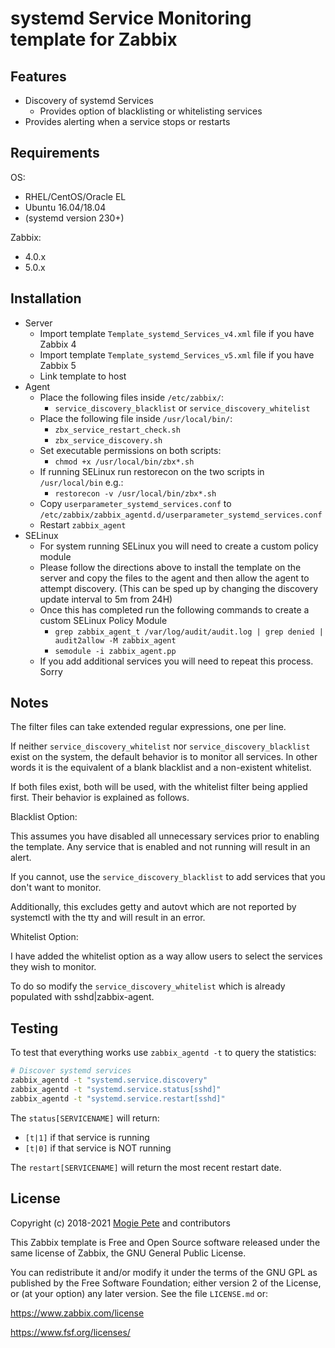 systemd Service Monitoring template for Zabbix
===========================================

Features
--------
* Discovery of systemd Services
  * Provides option of blacklisting or whitelisting services
* Provides alerting when a service stops or restarts

Requirements
------------

OS:

* RHEL/CentOS/Oracle EL
* Ubuntu 16.04/18.04
* (systemd version 230+)

Zabbix:

* 4.0.x
* 5.0.x

Installation
------------

* Server
  * Import template `Template_systemd_Services_v4.xml` file if you have Zabbix 4
  * Import template `Template_systemd_Services_v5.xml` file if you have Zabbix 5
  * Link template to host
* Agent
  * Place the following files inside `/etc/zabbix/`:
      * `service_discovery_blacklist` or `service_discovery_whitelist`
  * Place the following file inside `/usr/local/bin/`:
      * `zbx_service_restart_check.sh`
      * `zbx_service_discovery.sh`
  * Set executable permissions on both scripts:
      * `chmod +x /usr/local/bin/zbx*.sh`
  * If running SELinux run restorecon on the two scripts in `/usr/local/bin` e.g.:
      * `restorecon -v /usr/local/bin/zbx*.sh`
  * Copy `userparameter_systemd_services.conf` to `/etc/zabbix/zabbix_agentd.d/userparameter_systemd_services.conf`
  * Restart `zabbix_agent`
* SELinux
  * For system running SELinux you will need to create a custom policy module
  * Please follow the directions above to install the template on the server and copy the files to the agent and then allow the agent to attempt discovery. (This can be sped up by changing the discovery update interval to 5m from 24H)
  * Once this has completed run the following commands to create a custom SELinux Policy Module
      * `grep zabbix_agent_t /var/log/audit/audit.log | grep denied | audit2allow -M zabbix_agent`
      * `semodule -i zabbix_agent.pp`
  * If you add additional services you will need to repeat this process. Sorry

Notes
-----

The filter files can take extended regular expressions, one per line.

If neither `service_discovery_whitelist` nor `service_discovery_blacklist` exist on the system, the default behavior is to monitor all services. In other words it is the equivalent of a blank blacklist and a non-existent whitelist.

If both files exist, both will be used, with the whitelist filter being applied first. Their behavior is explained as follows.

Blacklist Option:

This assumes you have disabled all unnecessary services prior to enabling the template. Any service that is enabled and not running will result in an alert.

If you cannot, use the `service_discovery_blacklist` to add services that you don't want to monitor.

Additionally, this excludes getty and autovt which are not reported by systemctl with the tty and will result in an error.

Whitelist Option:

I have added the whitelist option as a way allow users to select the services they wish to monitor.

To do so modify the `service_discovery_whitelist` which is already populated with sshd|zabbix-agent.

Testing
-------

To test that everything works use `zabbix_agentd -t` to query the statistics:

```bash
# Discover systemd services
zabbix_agentd -t "systemd.service.discovery"
zabbix_agentd -t "systemd.service.status[sshd]"
zabbix_agentd -t "systemd.service.restart[sshd]"
```

The `status[SERVICENAME]` will return:

* `[t|1]` if that service is running
* `[t|0]` if that service is NOT running

The `restart[SERVICENAME]` will return the most recent restart date.

License
-------

Copyright (c) 2018-2021 [Mogie Pete](https://github.com/MogiePete) and contributors

This Zabbix template is Free and Open Source software released under the same license of Zabbix, the GNU General Public License.

You can redistribute it and/or modify it under the terms of the GNU GPL as published by the Free Software Foundation; either version 2 of the License, or (at your option) any later version. See the file `LICENSE.md` or:

https://www.zabbix.com/license

https://www.fsf.org/licenses/
